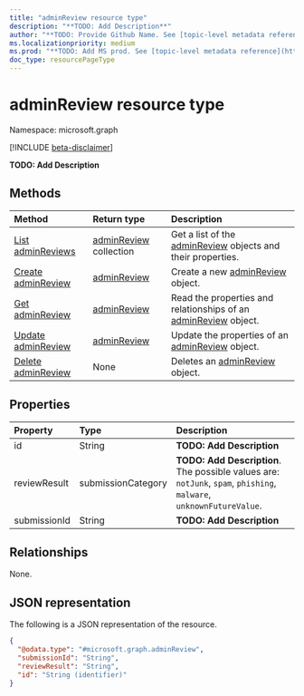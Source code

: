 ```yaml
---
title: "adminReview resource type"
description: "**TODO: Add Description**"
author: "**TODO: Provide Github Name. See [topic-level metadata reference](https://msgo.azurewebsites.net/add/document/guidelines/metadata.html#topic-level-metadata)**"
ms.localizationpriority: medium
ms.prod: "**TODO: Add MS prod. See [topic-level metadata reference](https://msgo.azurewebsites.net/add/document/guidelines/metadata.html#topic-level-metadata)**"
doc_type: resourcePageType
---
```


# adminReview resource type

Namespace: microsoft.graph

[!INCLUDE [beta-disclaimer](../../includes/beta-disclaimer.md)]

**TODO: Add Description**

## Methods
|Method|Return type|Description|
|:---|:---|:---|
|[List adminReviews](../api/adminreview-list.md)|[adminReview](../resources/adminreview.md) collection|Get a list of the [adminReview](../resources/adminreview.md) objects and their properties.|
|[Create adminReview](../api/adminreview-post-adminreviews.md)|[adminReview](../resources/adminreview.md)|Create a new [adminReview](../resources/adminreview.md) object.|
|[Get adminReview](../api/adminreview-get.md)|[adminReview](../resources/adminreview.md)|Read the properties and relationships of an [adminReview](../resources/adminreview.md) object.|
|[Update adminReview](../api/adminreview-update.md)|[adminReview](../resources/adminreview.md)|Update the properties of an [adminReview](../resources/adminreview.md) object.|
|[Delete adminReview](../api/adminreview-delete.md)|None|Deletes an [adminReview](../resources/adminreview.md) object.|

## Properties
|Property|Type|Description|
|:---|:---|:---|
|id|String|**TODO: Add Description**|
|reviewResult|submissionCategory|**TODO: Add Description**. The possible values are: `notJunk`, `spam`, `phishing`, `malware`, `unknownFutureValue`.|
|submissionId|String|**TODO: Add Description**|

## Relationships
None.

## JSON representation
The following is a JSON representation of the resource.
<!-- {
  "blockType": "resource",
  "keyProperty": "id",
  "@odata.type": "microsoft.graph.adminReview",
  "openType": false
}
-->
``` json
{
  "@odata.type": "#microsoft.graph.adminReview",
  "submissionId": "String",
  "reviewResult": "String",
  "id": "String (identifier)"
}
```

